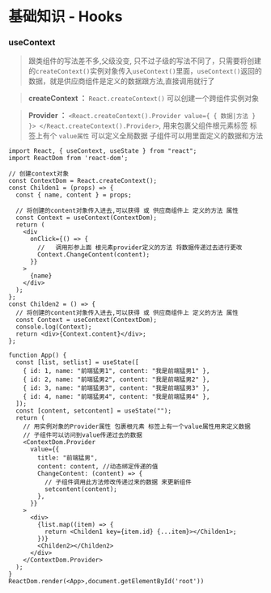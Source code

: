 # 基础知识 - Hooks

### useContext
>
>跟类组件的写法差不多,父级没变, 只不过子级的写法不同了，只需要将创建的`createContext()`实例对象传入`useContext()`里面，`useContext()`返回的数据，就是供应商组件是定义的数据跟方法,直接调用就行了

>**createContext ：** `React.createContext()` 可以创建一个跨组件实例对象

>**Provider ：** `<React.createContext().Provider value={ { 数据|方法 } }> </React.createContext().Provider>`, 用来包裹父组件根元素标签 标签上有个 `value属性` 可以定义全局数据 子组件可以用里面定义的数据和方法

```
import React, { useContext, useState } from "react";
import ReactDom from 'react-dom';

// 创建context对象
const ContextDom = React.createContext();
const Childen1 = (props) => {
  const { name, content } = props;

  // 将创建的content对象传入进去,可以获得 或 供应商组件上 定义的方法 属性
  const Context = useContext(ContextDom);
  return (
    <div
      onClick={() => {
        //   调用形参上面 根元素provider定义的方法 将数据传递过去进行更改
        Context.ChangeContent(content);
      }}
    >
      {name}
    </div>
  );
};
const Childen2 = () => {
  // 将创建的content对象传入进去,可以获得 或 供应商组件上 定义的方法 属性
  const Context = useContext(ContextDom);
  console.log(Context);
  return <div>{Context.content}</div>;
};

function App() {
  const [list, setlist] = useState([
    { id: 1, name: "前端猛男1", content: "我是前端猛男1" },
    { id: 2, name: "前端猛男2", content: "我是前端猛男2" },
    { id: 3, name: "前端猛男3", content: "我是前端猛男3" },
    { id: 4, name: "前端猛男4", content: "我是前端猛男4" },
  ]);
  const [content, setcontent] = useState("");
  return (
    // 用实例对象的Provider属性 包裹根元素 标签上有一个value属性用来定义数据
    // 子组件可以访问到value传递过去的数据
    <ContextDom.Provider
      value={{
        title: "前端猛男",
        content: content, //动态绑定传递的值
        ChangeContent: (content) => {
          // 子组件调用此方法修改传递过来的数据 来更新组件
          setcontent(content);
        },
      }}
    >
      <div>
        {list.map((item) => {
          return <Childen1 key={item.id} {...item}></Childen1>;
        })}
        <Childen2></Childen2>
      </div>
    </ContextDom.Provider>
  );
}
ReactDom.render(<App>,document.getElementById('root'))
```

